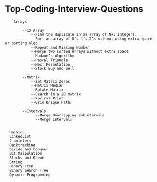 # Top-Coding-Interview-Questions

        Arrays

            --1D Array
                --Find the duplicate in an array of N+1 integers. 
                --Sort an array of 0’s 1’s 2’s without using extra space or sorting algo 
                --Repeat and Missing Number
                --Merge two sorted Arrays without extra space 
                --Kadane’s Algorithm
                --Pascal Triangle 
                --Next Permutation
                --Stock Buy and Sell

            --Matrix
                --Set Matrix Zeros 
                --Matrix Median
                --Rotate Matrix 
                --Search in a 2D matrix
                --Spriral Print
                --Grid Unique Paths 

            --Intervals
                  --Merge Overlapping Subintervals
                  --Merge Intervals
                  
        
      Hashing
      LinkedList
      2 pointers
      Backtracking
      Divide and Conquer
      Bit Maipulation
      Stacks and Queue
      String
      Binary Tree
      Binary Search Tree
      Dynamic Programming
    
   
    
  
  
